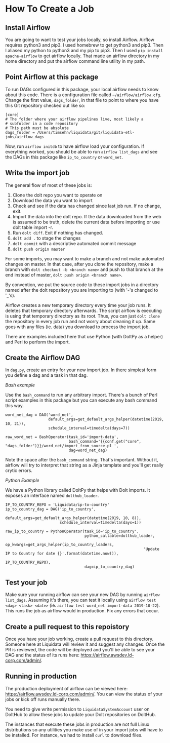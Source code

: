 # How To Create a Job

## Install Airflow

You are going to want to test your jobs locally, so install Airflow. Airflow requires python3 and pip3. I used homebrew to 
get python3 and pip3. Then I aliased my python to python3 and my pip to pip3. Then I used `pip install apache-airflow` to 
get airflow locally. That made an airflow directory in my home directory and put the airflow command line utility in my 
path.

## Point Airflow at this package

To run DAGs configured in this package, your local airflow needs to know about this code. There is a configuration file 
called `~/airflow/airflow.cfg`. Change the first value, `dags_folder`, in that file to point to where you have this Git 
repository checked out like so:

    [core]
    # The folder where your airflow pipelines live, most likely a
    # subfolder in a code repository
    # This path must be absolute
    dags_folder = /Users/timsehn/liquidata/git/liquidata-etl-jobs/airflow_dags

Now, run `airflow initdb` to have airflow load your configuration. If everything worked, you should be able to run 
`airflow list_dags` and see the DAGs in this package like `ip_to_country` or `word_net`.

## Write the import job

The general flow of most of these jobs is:

1. Clone the dolt repo you want to operate on
1. Download the data you want to import
1. Check and see if the data has changed since last job run. If no change, exit.
1. Import the data into the dolt repo. If the data downloaded from the web is assumed to be truth, delete the current 
data before importing or use dolt table import -r.
1. Run `dolt diff`. Exit if nothing has changed.
1. `dolt add .` to stage the changes
1. `dolt commit` with a descriptive automated commit message
1. `dolt push origin master`

For some imports, you may want to make a branch and not make automated changes on master. In that case, after you clone the 
repository, make a branch with `dolt checkout -b <branch name>` and push to that branch at the end instead of master,
`dolt push origin <branch name>`.

By convention, we put the source code to these import jobs in a directory named after the dolt repository you are importing
to (with '-'s changed to '_'s).

Airflow creates a new temporary directory every time your job runs. It deletes that temporary directory afterwards. The 
script airflow is executing is using that temporary directory as its root. Thus, you can just `dolt clone` the repository 
in every job run and not worry about cleaning it up. Same goes with any files (ie. data) you download to process the 
import job. 

There are examples included here that use Python (with DoltPy as a helper) and Perl to perform the import.

## Create the Airflow DAG

In `dag.py`, create an entry for your new import job. In there simplest form you define a dag and a task in that dag.

*Bash example*

Use the `bash_command` to run any arbitrary import. There's a bunch of Perl script examples in this package but you 
can execute any bash command this way.

    word_net_dag = DAG('word_net',
                       default_args=get_default_args_helper(datetime(2019, 10, 21)),
                       schedule_interval=timedelta(days=7))

    raw_word_net = BashOperator(task_id='import-data',
                                bash_command='{{conf.get("core", "dags_folder")}}/word_net/import_from_source.pl ',
                                dag=word_net_dag)

Note the space after the `bash_command` string. That's important. Without it, airflow will try to interpret that string as a
Jinja template and you'll get really crytic errors. 

*Python Example*

We have a Python library called DoltPy that helps with Dolt imports. It exposes an interface named `dolthub_loader`.

    IP_TO_COUNTRY_REPO = 'Liquidata/ip-to-country'
    ip_to_country_dag = DAG('ip_to_country',
                            default_args=get_default_args_helper(datetime(2019, 10, 8)),
                            schedule_interval=timedelta(days=1))

    raw_ip_to_country = PythonOperator(task_id='ip_to_country',
                                       python_callable=dolthub_loader,
                                       op_kwargs=get_args_helper(ip_to_country_loaders,
                                                                 'Update IP to Country for date {}'.format(datetime.now()),
                                                                 IP_TO_COUNTRY_REPO),
                                       dag=ip_to_country_dag)

## Test your job

Make sure your running airflow can see your new DAG by running `airflow list_dags`. Assuming it's there, you can test it
locally using `airflow test <dag> <task> <date>` (ie. `airflow test word_net import-data 2019-10-22`). This runs the job as
airflow would in production. Fix any errors that occur.

## Create a pull request to this repoistory

Once you have your job working, create a pull request to this directory. Someone here at Liquidata will review it and 
suggest any changes. Once the PR is reviewed, the code will be deployed and you'll be able to see your DAG and the status 
of its runs here: https://airflow.awsdev.ld-corp.com/admin/.

## Running in production

The production deployment of airflow can be viewed here: https://airflow.awsdev.ld-corp.com/admin/. You can view the 
status of your jobs or kick off runs manually there. 

You need to give write permission to `LiquidataSystemAccount` user on DoltHub to allow these jobs to update your 
Dolt repositories on DoltHub.

The instances that execute these jobs in production are not full Linux distributions so any utilities you make use of in 
your import jobs will have to be installed. For instance, we had to install `curl` to download files. 
